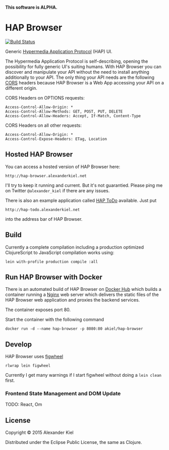 __This software is ALPHA.__

# HAP Browser

[![Build Status](https://travis-ci.org/alexanderkiel/hap-browser.svg?branch=master)](https://travis-ci.org/alexanderkiel/hap-browser)

Generic [Hypermedia Application Protocol][4] (HAP) UI.

The Hypermedia Application Protocol is self-describing, opening the possibility
for fully generic UI's suiting humans. With HAP Browser you can discover and 
manipulate your API without the need to install anything additionally to your
API. The only thing your API needs are the following [CORS][5] headers because
HAP Browser is a Web App accessing your API on a different origin.

CORS Headers on OPTIONS requests:

    Access-Control-Allow-Origin: *
    Access-Control-Allow-Methods: GET, POST, PUT, DELETE
    Access-Control-Allow-Headers: Accept, If-Match, Content-Type
    
CORS Headers on all other requests:

    Access-Control-Allow-Origin: *
    Access-Control-Expose-Headers: ETag, Location
    
## Hosted HAP Browser

You can access a hosted version of HAP Browser here:

    http://hap-browser.alexanderkiel.net
    
I'll try to keep it running and current. But it's not guarantied. Please ping me
on Twitter `@alexander_kiel` if there are any issues.

There is also an example application called [HAP ToDo][6] available. Just put
    
    http://hap-todo.alexanderkiel.net
    
into the address bar of HAP Browser.

## Build

Currently a complete compilation including a production optimized ClojureScript
to JavaScript compilation works using:

    lein with-profile production compile :all

## Run HAP Browser with Docker

There is an automated build of HAP Browser on [Docker Hub][3] which builds a
container running a [Nginx][2] web server which delivers the static files of the
HAP Browser web application and proxies the backend services.

The container exposes port 80.

Start the container with the following command

    docker run -d --name hap-browser -p 8080:80 akiel/hap-browser

## Develop

HAP Browser uses [figwheel][1]

    rlwrap lein figwheel

Currently I get many warnings if I start figwheel without doing a `lein clean` 
first. 

### Frontend State Management and DOM Update

TODO: React, Om

## License

Copyright © 2015 Alexander Kiel

Distributed under the Eclipse Public License, the same as Clojure.

[1]: <https://github.com/bhauman/lein-figwheel>
[2]: <http://nginx.org/>
[3]: <https://registry.hub.docker.com/u/akiel/hap-browser/>
[4]: <https://github.com/alexanderkiel/hap-spec>
[5]: <https://developer.mozilla.org/en-US/docs/Web/HTTP/Access_control_CORS>
[6]: <https://github.com/alexanderkiel/hap-todo>
